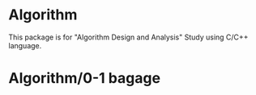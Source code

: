 # Algorithm
This package is for "Algorithm Design and Analysis" Study using C/C++ language.
# Algorithm/0-1 bagage
